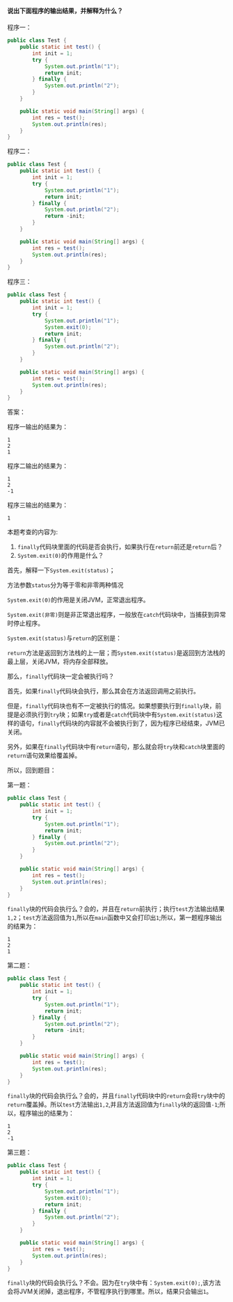 #### 说出下面程序的输出结果，并解释为什么？

程序一：

```java
public class Test {
    public static int test() {
        int init = 1;
        try {
            System.out.println("1");
            return init;
        } finally {
            System.out.println("2");
        }
    }

    public static void main(String[] args) {
        int res = test();
        System.out.println(res);
    }
}
```

程序二：

```java
public class Test {
    public static int test() {
        int init = 1;
        try {
            System.out.println("1");
            return init;
        } finally {
            System.out.println("2");
            return -init;
        }
    }

    public static void main(String[] args) {
        int res = test();
        System.out.println(res);
    }
}
```

程序三：

```java
public class Test {
    public static int test() {
        int init = 1;
        try {
            System.out.println("1");
            System.exit(0);
            return init;
        } finally {
            System.out.println("2");
        }
    }

    public static void main(String[] args) {
        int res = test();
        System.out.println(res);
    }
}
```

答案：

程序一输出的结果为：

```
1
2
1
```

程序二输出的结果为：

```
1
2
-1
```

程序三输出的结果为：

```
1
```

本题考查的内容为:

1. `finally`代码块里面的代码是否会执行，如果执行在`return`前还是`return`后？
2. `System.exit(0)`的作用是什么？



首先，解释一下`System.exit(status)`；

方法参数`status`分为等于零和非零两种情况

`System.exit(0)`的作用是关闭JVM，正常退出程序。

`System.exit(非零)`则是非正常退出程序，一般放在`catch`代码块中，当捕获到异常时停止程序。

`System.exit(status)`与`return`的区别是：

`return`方法是返回到方法栈的上一层；而`System.exit(status)`是返回到方法栈的最上层，关闭JVM，将内存全部释放。



那么，`finally`代码块一定会被执行吗？

首先，如果`finally`代码块会执行，那么其会在方法返回调用之前执行。

但是，`finally`代码块也有不一定被执行的情况。如果想要执行到`finally`块，前提是必须执行到`try`块；如果`try`或者是`catch`代码块中有`System.exit(status)`这样的语句，`finally`代码块的内容就不会被执行到了，因为程序已经结束，JVM已关闭。

另外，如果在`finally`代码块中有`return`语句，那么就会将`try`块和`catch`块里面的`return`语句效果给覆盖掉。



所以，回到题目：

第一题：

```java
public class Test {
    public static int test() {
        int init = 1;
        try {
            System.out.println("1");
            return init;
        } finally {
            System.out.println("2");
        }
    }

    public static void main(String[] args) {
        int res = test();
        System.out.println(res);
    }
}
```

`finally`块的代码会执行么？会的，并且在`return`前执行；执行`test`方法输出结果`1,2`；`test`方法返回值为`1`,所以在`main`函数中又会打印出`1`;所以，第一题程序输出的结果为：

```
1
2
1
```



第二题：

```java
public class Test {
    public static int test() {
        int init = 1;
        try {
            System.out.println("1");
            return init;
        } finally {
            System.out.println("2");
            return -init;
        }
    }

    public static void main(String[] args) {
        int res = test();
        System.out.println(res);
    }
}
```

`finally`块的代码会执行么？会的，并且`finally`代码块中的`return`会将`try`块中的`return`覆盖掉。所以`test`方法输出`1,2`,并且方法返回值为`finally`块的返回值`-1`;所以，程序输出的结果为：

```
1
2
-1
```



第三题：

```java
public class Test {
    public static int test() {
        int init = 1;
        try {
            System.out.println("1");
            System.exit(0);
            return init;
        } finally {
            System.out.println("2");
        }
    }

    public static void main(String[] args) {
        int res = test();
        System.out.println(res);
    }
}
```

`finally`块的代码会执行么？不会。因为在`try`块中有：`System.exit(0);`,该方法会将JVM关闭掉，退出程序，不管程序执行到哪里。所以，结果只会输出`1`。